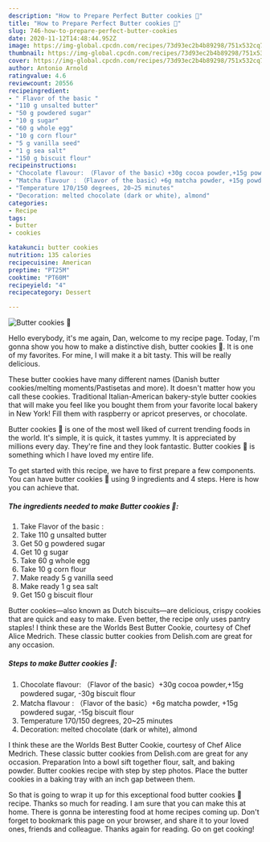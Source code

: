 ```yaml
---
description: "How to Prepare Perfect Butter cookies 🍩"
title: "How to Prepare Perfect Butter cookies 🍩"
slug: 746-how-to-prepare-perfect-butter-cookies
date: 2020-11-12T14:48:44.952Z
image: https://img-global.cpcdn.com/recipes/73d93ec2b4b89298/751x532cq70/butter-cookies-🍩-recipe-main-photo.jpg
thumbnail: https://img-global.cpcdn.com/recipes/73d93ec2b4b89298/751x532cq70/butter-cookies-🍩-recipe-main-photo.jpg
cover: https://img-global.cpcdn.com/recipes/73d93ec2b4b89298/751x532cq70/butter-cookies-🍩-recipe-main-photo.jpg
author: Antonio Arnold
ratingvalue: 4.6
reviewcount: 20556
recipeingredient:
- " Flavor of the basic "
- "110 g unsalted butter"
- "50 g powdered sugar"
- "10 g sugar"
- "60 g whole egg"
- "10 g corn flour"
- "5 g vanilla seed"
- "1 g sea salt"
- "150 g biscuit flour"
recipeinstructions:
- "Chocolate flavour: （Flavor of the basic）+30g cocoa powder,+15g powdered sugar, -30g biscuit flour"
- "Matcha flavour : （Flavor of the basic）+6g matcha powder, +15g powdered sugar, -15g biscuit flour"
- "Temperature 170/150 degrees, 20~25 minutes"
- "Decoration: melted chocolate (dark or white), almond"
categories:
- Recipe
tags:
- butter
- cookies

katakunci: butter cookies 
nutrition: 135 calories
recipecuisine: American
preptime: "PT25M"
cooktime: "PT60M"
recipeyield: "4"
recipecategory: Dessert

---
```



![Butter cookies 🍩](https://img-global.cpcdn.com/recipes/73d93ec2b4b89298/751x532cq70/butter-cookies-🍩-recipe-main-photo.jpg)

Hello everybody, it's me again, Dan, welcome to my recipe page. Today, I'm gonna show you how to make a distinctive dish, butter cookies 🍩. It is one of my favorites. For mine, I will make it a bit tasty. This will be really delicious.

These butter cookies have many different names (Danish butter cookies/melting moments/Pastisetas and more). It doesn&#39;t matter how you call these cookies. Traditional Italian-American bakery-style butter cookies that will make you feel like you bought them from your favorite local bakery in New York! Fill them with raspberry or apricot preserves, or chocolate.

Butter cookies 🍩 is one of the most well liked of current trending foods in the world. It's simple, it is quick, it tastes yummy. It is appreciated by millions every day. They're fine and they look fantastic. Butter cookies 🍩 is something which I have loved my entire life.


To get started with this recipe, we have to first prepare a few components. You can have butter cookies 🍩 using 9 ingredients and 4 steps. Here is how you can achieve that.

<!--inarticleads1-->

##### The ingredients needed to make Butter cookies 🍩:

1. Take  Flavor of the basic :
1. Take 110 g unsalted butter
1. Get 50 g powdered sugar
1. Get 10 g sugar
1. Take 60 g whole egg
1. Take 10 g corn flour
1. Make ready 5 g vanilla seed
1. Make ready 1 g sea salt
1. Get 150 g biscuit flour


Butter cookies—also known as Dutch biscuits—are delicious, crispy cookies that are quick and easy to make. Even better, the recipe only uses pantry staples! I think these are the Worlds Best Butter Cookie, courtesy of Chef Alice Medrich. These classic butter cookies from Delish.com are great for any occasion. 

<!--inarticleads2-->

##### Steps to make Butter cookies 🍩:

1. Chocolate flavour: （Flavor of the basic）+30g cocoa powder,+15g powdered sugar, -30g biscuit flour
1. Matcha flavour : （Flavor of the basic）+6g matcha powder, +15g powdered sugar, -15g biscuit flour
1. Temperature 170/150 degrees, 20~25 minutes
1. Decoration: melted chocolate (dark or white), almond


I think these are the Worlds Best Butter Cookie, courtesy of Chef Alice Medrich. These classic butter cookies from Delish.com are great for any occasion. Preparation Into a bowl sift together flour, salt, and baking powder. Butter cookies recipe with step by step photos. Place the butter cookies in a baking tray with an inch gap between them. 

So that is going to wrap it up for this exceptional food butter cookies 🍩 recipe. Thanks so much for reading. I am sure that you can make this at home. There is gonna be interesting food at home recipes coming up. Don't forget to bookmark this page on your browser, and share it to your loved ones, friends and colleague. Thanks again for reading. Go on get cooking!
